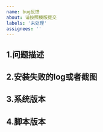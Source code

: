 ```yaml
---
name: bug反馈 
about: 请按照模版提交
labels: '未处理'
assignees: ''
---
```


## 1.问题描述

## 2.安装失败的log或者截图

## 3.系统版本

## 4.脚本版本
